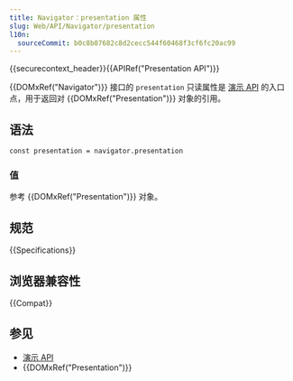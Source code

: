 ```yaml
---
title: Navigator：presentation 属性
slug: Web/API/Navigator/presentation
l10n:
  sourceCommit: b0c8b07682c8d2cecc544f60468f3cf6fc20ac99
---
```


{{securecontext_header}}{{APIRef("Presentation API")}}

{{DOMxRef("Navigator")}} 接口的 `presentation` 只读属性是 [演示 API](/zh-CN/docs/Web/API/Presentation_API) 的入口点，用于返回对 {{DOMxRef("Presentation")}} 对象的引用。

## 语法

```js-nolint
const presentation = navigator.presentation
```

### 值

参考 {{DOMxRef("Presentation")}} 对象。

## 规范

{{Specifications}}

## 浏览器兼容性

{{Compat}}

## 参见

- [演示 API](/zh-CN/docs/Web/API/Presentation_API)
- {{DOMxRef("Presentation")}}
